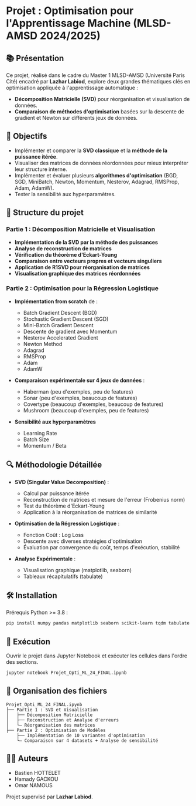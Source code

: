 # Projet : Optimisation pour l'Apprentissage Machine (MLSD-AMSD 2024/2025)

## 📚 Présentation

Ce projet, réalisé dans le cadre du Master 1 MLSD-AMSD (Université Paris Cité) encadré par **Lazhar Labiod**, explore deux grandes thématiques clés en optimisation appliquée à l'apprentissage automatique :
- **Décomposition Matricielle (SVD)** pour réorganisation et visualisation de données.
- **Comparaison de méthodes d'optimisation** basées sur la descente de gradient et Newton sur différents jeux de données.

## 🔄 Objectifs

- Implémenter et comparer la **SVD classique** et la **méthode de la puissance itérée**.
- Visualiser des matrices de données réordonnées pour mieux interpréter leur structure interne.
- Implémenter et évaluer plusieurs **algorithmes d'optimisation** (BGD, SGD, MiniBatch, Newton, Momentum, Nesterov, Adagrad, RMSProp, Adam, AdamW).
- Tester la sensibilité aux hyperparamètres.

## 🔹 Structure du projet

### Partie 1 : Décomposition Matricielle et Visualisation
- **Implémentation de la SVD par la méthode des puissances**
- **Analyse de reconstruction de matrices**
- **Vérification du théorème d'Eckart-Young**
- **Comparaison entre vecteurs propres et vecteurs singuliers**
- **Application de R1SVD pour réorganisation de matrices**
- **Visualisation graphique des matrices réordonnées**

### Partie 2 : Optimisation pour la Régression Logistique
- **Implémentation from scratch** de :
  - Batch Gradient Descent (BGD)
  - Stochastic Gradient Descent (SGD)
  - Mini-Batch Gradient Descent
  - Descente de gradient avec Momentum
  - Nesterov Accelerated Gradient
  - Newton Method
  - Adagrad
  - RMSProp
  - Adam
  - AdamW

- **Comparaison expérimentale sur 4 jeux de données** :
  - Haberman (peu d'exemples, peu de features)
  - Sonar (peu d'exemples, beaucoup de features)
  - Covertype (beaucoup d'exemples, beaucoup de features)
  - Mushroom (beaucoup d'exemples, peu de features)

- **Sensibilité aux hyperparamètres**
  - Learning Rate
  - Batch Size
  - Momentum / Beta

## 🔍 Méthodologie Détaillée

- **SVD (Singular Value Decomposition)** :
  - Calcul par puissance itérée
  - Reconstruction de matrices et mesure de l'erreur (Frobenius norm)
  - Test du théorème d'Eckart-Young
  - Application à la réorganisation de matrices de similarité

- **Optimisation de la Régression Logistique** :
  - Fonction Coût : Log Loss
  - Descente avec diverses stratégies d'optimisation
  - Évaluation par convergence du coût, temps d'exécution, stabilité

- **Analyse Expérimentale** :
  - Visualisation graphique (matplotlib, seaborn)
  - Tableaux récapitulatifs (tabulate)

## 🛠️ Installation

Prérequis Python >= 3.8 :

```bash
pip install numpy pandas matplotlib seaborn scikit-learn tqdm tabulate
```

## 🔢 Exécution

Ouvrir le projet dans Jupyter Notebook et exécuter les cellules dans l'ordre des sections.

```bash
jupyter notebook Projet_Opti_ML_24_FINAL.ipynb
```

## 📁 Organisation des fichiers

```text
Projet_Opti_ML_24_FINAL.ipynb
├── Partie 1 : SVD et Visualisation
│   ├── Décomposition Matricielle
│   ├── Reconstruction et Analyse d'erreurs
│   └— Réorganisation des matrices
├── Partie 2 : Optimisation de Modèles
    ├── Implémentation de 10 variantes d'optimisation
    └— Comparaison sur 4 datasets + Analyse de sensibilité
```

## 👨‍💼 Auteurs

- Bastien HOTTELET
- Hamady GACKOU
- Omar NAMOUS

Projet supervisé par **Lazhar Labiod**.

